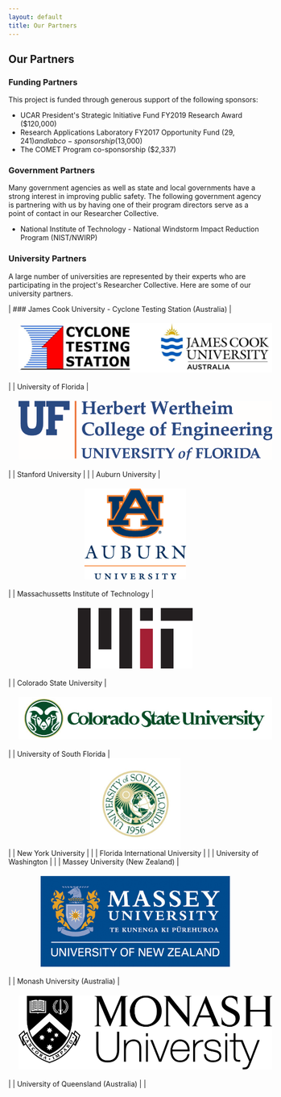 ```yaml
---
layout: default
title: Our Partners
---
```


## Our Partners

### Funding Partners

This project is funded through generous support of the following sponsors:
- UCAR President's Strategic Initiative Fund FY2019 Research Award ($120,000)
- Research Applications Laboratory FY2017 Opportunity Fund ($29,241) and lab co-sponsorship ($13,000)
- The COMET Program co-sponsorship ($2,337)

### Government Partners

Many government agencies as well as state and local governments have a strong interest in improving public safety. The following government agency is partnering with us by having one of their program directors serve as a point of contact in our Researcher Collective. 

- National Institute of Technology - National Windstorm Impact Reduction Program (NIST/NWIRP)

### University Partners

A large number of universities are represented by their experts who are participating in the project's Researcher Collective. Here are some of our university partners.

| ### James Cook University - Cyclone Testing Station (Australia) | <img src="../../logos/jcu_cts_logo.jpg" alt="Logo of the James Cook University Cyclone Testing Station" style="display: block; margin: auto; max-height: 150px; padding: 20px;"> |
| University of Florida | <img src="../../logos/Herbert-Wertheim-COE_screen_capture_of_tiff_file_cropped.PNG" alt="Logo of the Herbert-Wertheim College of Engineering at the University of Florida" style="display: block; margin: auto; max-height: 120px; padding: 20px;"> | 
| Stanford University | |
| Auburn University | <img src="../../logos/AUwordmark.jpg" alt="Logo of Auburn University" style="display: block; margin: auto; max-height: 180px; padding: 20px;"> | 
| Massachussetts Institute of Technology | <img src="../../logos/MIT-logo-black-red.png" alt="Logo of the Massachussetts Institute of Technology" style="display: block; margin: auto; max-height: 120px; padding: 20px;"> |
| Colorado State University | <img src="../../logos/CSU Ram with CSU.png" alt="Logo of Colorado State University" style="display: block; margin: auto; max-height: 150px; padding: 20px;"> |
| University of South Florida | <img src="../../logos/USFlogo.png" alt="Logo of University of South Florida" style="display: block; margin: auto; max-height: 180px;"> |
| New York University | |
| Florida International University | |
| University of Washington | |
| Massey University (New Zealand) | <img src="../../logos/MasseyLogoUniN-blue.jpg" alt="Logo of Massey University" style="display: block; margin: auto; max-height: 180px; padding: 20px;"> |
| Monash University (Australia) | <img src="../../logos/Monash_logo.png" alt="Logo of Monash University" style="display: block; margin: auto; max-height: 150px; padding: 20px;"> |
| University of Queensland (Australia) | |

